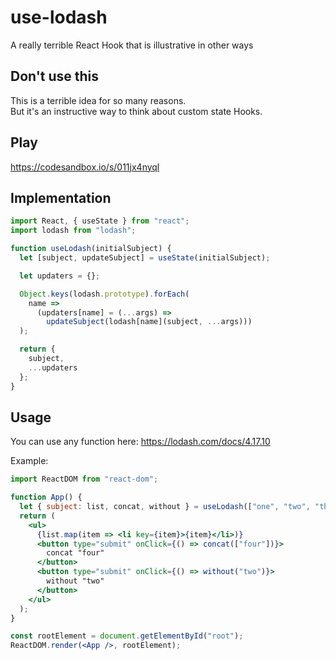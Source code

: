 # use-lodash
A really terrible React Hook that is illustrative in other ways

## Don't use this
This is a terrible idea for so many reasons.  
But it's an instructive way to think about custom state Hooks.

## Play

https://codesandbox.io/s/011jx4nyql

## Implementation

```jsx
import React, { useState } from "react";
import lodash from "lodash";

function useLodash(initialSubject) {
  let [subject, updateSubject] = useState(initialSubject);

  let updaters = {};

  Object.keys(lodash.prototype).forEach(
    name =>
      (updaters[name] = (...args) =>
        updateSubject(lodash[name](subject, ...args)))
  );

  return {
    subject,
    ...updaters
  };
}
```

## Usage

You can use any function here: https://lodash.com/docs/4.17.10

Example:

```jsx
import ReactDOM from "react-dom";

function App() {
  let { subject: list, concat, without } = useLodash(["one", "two", "three"]);
  return (
    <ul>
      {list.map(item => <li key={item}>{item}</li>)}
      <button type="submit" onClick={() => concat(["four"])}>
        concat "four"
      </button>
      <button type="submit" onClick={() => without("two")}>
        without "two"
      </button>
    </ul>
  );
}

const rootElement = document.getElementById("root");
ReactDOM.render(<App />, rootElement);
```